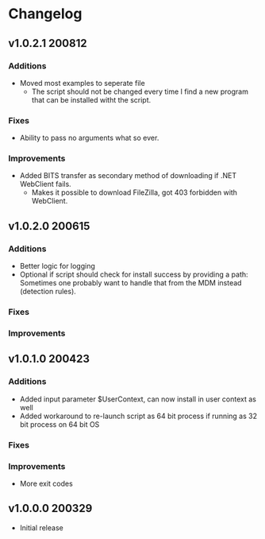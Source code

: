 # Changelog
## v1.0.2.1 200812
### Additions
* Moved most examples to seperate file
	* The script should not be changed every time I find a new program that can be installed witht the script.

### Fixes
* Ability to pass no arguments what so ever.

### Improvements
* Added BITS transfer as secondary method of downloading if .NET WebClient fails.
	* Makes it possible to download FileZilla, got 403 forbidden with WebClient.


## v1.0.2.0 200615
### Additions
* Better logic for logging
* Optional if script should check for install success by providing a path: Sometimes one probably want to handle that from the MDM instead (detection rules).

### Fixes

### Improvements



## v1.0.1.0 200423
### Additions
* Added input parameter $UserContext, can now install in user context as well
* Added workaround to re-launch script as 64 bit process if running as 32 bit process on 64 bit OS

### Fixes

### Improvements
* More exit codes



## v1.0.0.0 200329
* Initial release
